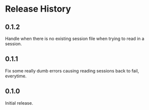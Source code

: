 # Release History

## 0.1.2

Handle when there is no existing session file when trying to read in a session.

## 0.1.1

Fix some really dumb errors causing reading sessions back to fail, everytime.

## 0.1.0

Initial release.